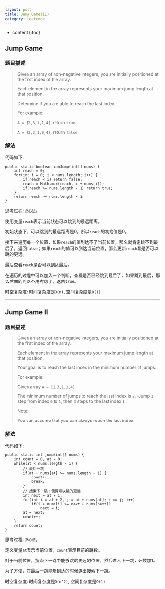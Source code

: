 ```yaml
---
layout: post
title: Jump Game(II)
category: Leetcode
---
```


* content
{:toc}

## Jump Game

### 题目描述

> Given an array of non-negative integers, you are initially positioned at the first index of the array.
> 
> Each element in the array represents your maximum jump length at that position.
> 
> Determine if you are able to reach the last index.
> 
> For example:
> 
> `A = [2,3,1,1,4]`, return `true`.
> 
> `A = [3,2,1,0,4]`, return `false`.

### 解法

代码如下:

    public static boolean canJump(int[] nums) {
        int reach = 0;
        for(int i = 0; i < nums.length; i++) {
            if(reach < i) return false;
            reach = Math.max(reach, i + nums[i]);
            if(reach >= nums.length - 1) return true;
        }
        return reach >= nums.length - 1;
    }

思考过程: `贪心法`。

使用变量`reach`表示当前状态可以跳到的最远距离。

初始状态下，可以跳到的最远距离是0，所以`reach`的初始值是0。

接下来遍历每一个位置，如果`reach`的值到达不了当前位置，那么就肯定跳不到最后了，返回`false`；如果`reach`的值可以到达当前位置，那么更新`reach`看是否可以跳的更远。

最后查看`reach`是否可以到达最后。

在遍历的过程中可以加入一个判断，查看是否已经跳到最后了，如果跳到最后，那么后面的可以不用考虑了，返回`true`。

时空复杂度: 时间复杂度是`O(n)`, 空间复杂度是`O(1)`

- - -

## Jump Game II

### 题目描述

> Given an array of non-negative integers, you are initially positioned at the first index of the array.
> 
> Each element in the array represents your maximum jump length at that position.
> 
> Your goal is to reach the last index in the minimum number of jumps.
> 
> For example:
> 
> Given array `A = [2,3,1,1,4]`
> 
> The minimum number of jumps to reach the last index is `2`. (Jump `1` step from index `0` to `1`, then `3` steps to the last index.)
> 
> Note:
> 
> You can assume that you can always reach the last index.

### 解法

代码如下:

    public static int jump(int[] nums) {
        int count = 0, at = 0;
        while(at < nums.length - 1) {
            // 最后一跳
            if(at + nums[at] >= nums.length - 1) {
                count++;
                break;
            }
            // 搜索下一跳：使得可以跳的更远
            int next = at + 1;
            for(int i = at + 2, j = at + nums[at]; i <= j; i++)
                if(i + nums[i] >= next + nums[next])
                    next = i;
            at = next;
            count++;
        }
        return count;
    }

思考过程: `贪心法`。

定义变量`at`表示当前位置，`count`表示目前的跳数。

对于当前位置，搜索下一跳中能够跳的更远的位置，然后进入下一跳，计数加1。

为了方便，在最后一跳能够到达的时候退出搜索下一跳。

时空复杂度: 时间复杂度是`O(n^2)`, 空间复杂度是`O(1)`